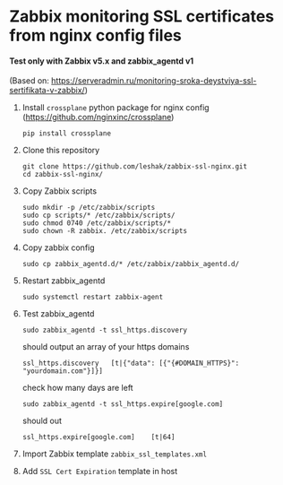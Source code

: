 # Zabbix monitoring SSL certificates from nginx config files
#### Test only with Zabbix v5.x and zabbix_agentd v1
(Based on: https://serveradmin.ru/monitoring-sroka-deystviya-ssl-sertifikata-v-zabbix/)


1. Install `crossplane` python package for nginx config (https://github.com/nginxinc/crossplane)

    ```
    pip install crossplane
    ```

2. Clone this repository
    ```
    git clone https://github.com/leshak/zabbix-ssl-nginx.git
    cd zabbix-ssl-nginx/
    ```

3. Copy Zabbix scripts
    ```
    sudo mkdir -p /etc/zabbix/scripts
    sudo cp scripts/* /etc/zabbix/scripts/
    sudo chmod 0740 /etc/zabbix/scripts/*
    sudo chown -R zabbix. /etc/zabbix/scripts
    ```

4. Copy zabbix config
    ```
    sudo cp zabbix_agentd.d/* /etc/zabbix/zabbix_agentd.d/
    ```

5. Restart zabbix_agentd
    ```
    sudo systemctl restart zabbix-agent
    ```

6. Test zabbix_agentd
    ```
    sudo zabbix_agentd -t ssl_https.discovery
    ```
    should output an array of your https domains
    ```
    ssl_https.discovery   [t|{"data": [{"{#DOMAIN_HTTPS}": "yourdomain.com"}]}]
    ```
    check how many days are left
    ```
    sudo zabbix_agentd -t ssl_https.expire[google.com]
    ```
    should out
    ```
    ssl_https.expire[google.com]    [t|64]
    ```

7. Import Zabbix template `zabbix_ssl_templates.xml`

8. Add `SSL Cert Expiration` template in host

